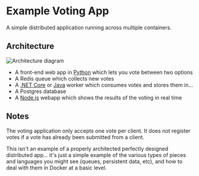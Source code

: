 Example Voting App
=========

A simple distributed application running across multiple containers.

Architecture
-----

![Architecture diagram](architecture.png)

* A front-end web app in [Python](/vote) which lets you vote between two options
* A Redis queue which collects new votes
* A [.NET Core](/worker/src/Worker) or [Java](/worker/src/main) worker which consumes votes and stores them in…
* A Postgres database
* A [Node.js](/result) webapp which shows the results of the voting in real time

Notes
-----

The voting application only accepts one vote per client. It does not register votes if a vote has already been submitted from a client.

This isn't an example of a properly architected perfectly designed distributed app... it's just a simple 
example of the various types of pieces and languages you might see (queues, persistent data, etc), and how to 
deal with them in Docker at a basic level. 
